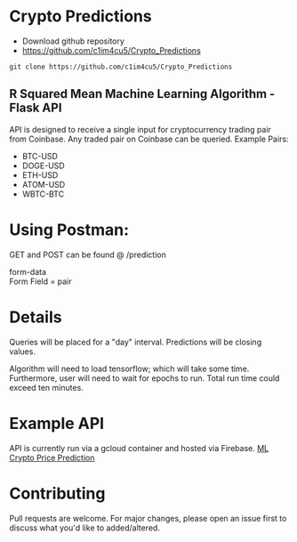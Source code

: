 # Crypto Predictions

- Download github repository
 - https://github.com/c1im4cu5/Crypto_Predictions

```
git clone https://github.com/c1im4cu5/Crypto_Predictions
```

## R Squared Mean Machine Learning Algorithm - Flask API

API is designed to receive a single input for cryptocurrency trading pair from Coinbase. Any traded pair on Coinbase can be queried. Example Pairs:

- BTC-USD
- DOGE-USD
- ETH-USD
- ATOM-USD
- WBTC-BTC

# Using Postman:
GET and POST can be found @ /prediction

form-data<br>
Form Field = pair

# Details
Queries will be placed for a "day" interval. Predictions will be closing values.<p>

Algorithm will need to load tensorflow; which will take some time. Furthermore, user will need to wait for epochs to run. Total run time could exceed ten minutes. <p>

# Example API <br>
API is currently run via a gcloud container and hosted via Firebase. [ML Crypto Price Prediction](https://rapidapi.com/thebrotherscain@gmail.com/api/machine-learning-crypto-price-predictions)<p>
 
# Contributing <br>
Pull requests are welcome. For major changes, please open an issue first to discuss what you'd like to added/altered.
